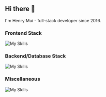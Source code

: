 ## Hi there 👋

I'm Henry Mui - full-stack developer since 2016.

### Frontend Stack

![My Skills](https://skillicons.dev/icons?i=ts,js,html,css,react,vite,php,jquery,wordpress)

### Backend/Database Stack

![My Skills](https://skillicons.dev/icons?i=ts,js,express,nodejs,prisma,mysql,fastapi,postgres,redis)

### Miscellaneous

![My Skills](https://skillicons.dev/icons?i=py,azure,docker,ubuntu,regex,md,postman,processing)
